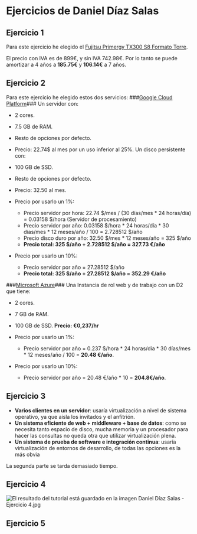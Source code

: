 Ejercicios de Daniel Díaz Salas
===============================
Ejercicio 1
-----------
Para este ejercicio he elegido el [Fujitsu Primergy TX300 S8 Formato Torre](http://www.pccomponentes.com/fujitsu_primergy_tx300_s8_formato_torre.html "PcComponentes").

El precio con IVA es de 899€, y sin IVA 742.98€. Por lo tanto se puede amortizar a 4 años a **185.75€** y  **106.14€** a 7 años.

Ejercicio 2
-----------

Para este ejercicio he elegido estos dos servicios:
###[Google Cloud Platform](https://cloud.google.com/products/calculator/ "Google Cloud")###
Un servidor con:
- 2 cores.
- 7.5 GB de RAM.
- Resto de opciones por defecto.
- Precio: 22.74$ al mes por un uso inferior al 25%.
Un disco persistente con:
- 100 GB de SSD.
- Resto de opciones por defecto.
- Precio: 32.50 al mes.

- Precio por usarlo un 1%:
    + Precio servidor por hora: 22.74 $/mes / (30 días/mes * 24 horas/día) = 0.03158 $/hora (Servidor de procesamiento)
    + Precio servidor por año: 0.03158 $/hora * 24 horas/día * 30 días/mes * 12 meses/año / 100 = 2.728512 $/año
    + Precio disco duro por año: 32.50 $/mes * 12 meses/año = 325 $/año
    + **Precio total: 325 $/año + 2.728512 $/año = 327.73 €/año**
- Precio por usarlo un 10%:
    + Precio servidor por año = 27.28512 $/año
    + **Precio total: 325 $/año + 27.28512 $/año = 352.29 €/año**    

###[Microsoft Azure](http://azure.microsoft.com/es-es/pricing/calculator/?scenario=cloud "Microsoft Azure")###
Una Instancia de rol web y de trabajo con un D2 que tiene:
- 2 cores.
- 7 GB de RAM.
- 100 GB de SSD.
**Precio: €0,237/hr**

- Precio por usarlo un 1%:
    + Precio servidor por año = 0.237 $/hora * 24 horas/día * 30 días/mes * 12 meses/año / 100 = **20.48 €/año**.
- Precio por usarlo un 10%:
    + Precio servidor por año = 20.48 €/año * 10 = **204.8€/año**.

Ejercicio 3
-----------
- **Varios clientes en un servidor**: usaría virtualización a nivel de sistema operativo, ya que aisla los invitados y el anfitrión.
- **Un sistema eficiente de web + middleware + base de datos**: como se necesita tanto espacio de disco, mucha memoria y un procesador para hacer las consultas no queda otra que utilizar virtualización plena.
- **Un sistema de prueba de software e integración continua**: usaría virtualización de entornos de desarrollo, de todas las opciones es la más obvia

La segunda parte se tarda demasiado tiempo.

Ejercicio 4
------------
![El resultado del tutorial está guardado en la imagen Daniel Díaz Salas - Ejercicio 4.jpg](/ejercicios/DanielDíazSalas-Ejercicio4.jpg)

Ejercicio 5
-----------

